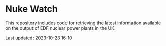 # Nuke Watch

This repository includes code for retrieving the latest information available on the output of EDF nuclear power plants in the UK.

Last updated: 2023-10-23 16:10